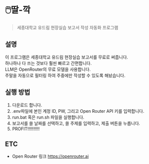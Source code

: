 # 🖱️딸-깍
> 세종대학교 유드림 현장실습 보고서 작성 자동화 프로그램

## 설명
이 프로그램은 세종대학교 유드림 현장실습 보고서를 무료로 써줍니다.\
하나하나 다 쓰는 것보다 훨씬 빠르고 간편합니다.\
LLM은 OpenRouter의 무료 모델을 사용합니다.\
주말을 자동으로 필터링 하여 주중에만 작성할 수 있도록 해놨습니다.

## 실행 방법
1. 다운로드 합니다.
2. .env파일에 본인 계정 ID, PW, 그리고 Open Router API 키를 입력합니다.
3. run.bat 혹은 run.sh 파일을 실행합니다.
4. 보고서를 쓸 날짜를 선택하고, 쓸 주제를 입력하고, 제출 버튼을 누릅니다.
5. PROFIT!!!!!!!!!!

## ETC
- Open Router 링크
https://openrouter.ai